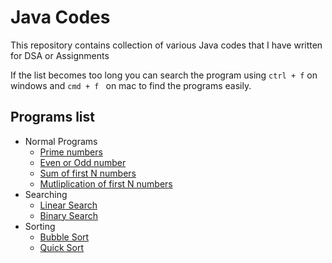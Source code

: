 # Java Codes

This repository contains collection of various Java codes that I have written for DSA or Assignments

If the list becomes too long you can search the program using `ctrl + f` on windows and `cmd + f ` on mac to find the programs easily.

## Programs list

- Normal Programs
   - [Prime numbers](./programs/Prime.java)
   - [Even or Odd number](programs/Evennums.java)
   - [Sum of first N numbers](programs/SumOfNNumbers.java)
   - [Mutliplication of first N numbers]((programs/MutliplicationofNNumbers.java))
- Searching
   - [Linear Search](programs/LinearSearch.java)
   - [Binary Search](programs/BinarySearch.java)
- Sorting
   - [Bubble Sort](/programs/BubbleSort.java)
   - [Quick Sort](./programs/QuickSort.java)